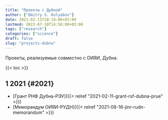 ```yaml
---
title: "Проекты с Дубной"
author: ["Dmitry S. Kulyabov"]
date: 2021-02-11T18:19:00+03:00
lastmod: 2023-07-10T14:58:00+03:00
tags: ["research"]
categories: ["science"]
draft: false
slug: "projects-dubna"
---
```


Проекты, реализуемые совместно с ОИЯИ, Дубна.

<!--more-->

{{< toc >}}


## <span class="section-num">1</span> 2021 {#2021}

-   [Грант РНФ Дубна-РЭУ]({{< relref "2021-02-11-grant-rsf-dubna-prue" >}})
-   [Меморандум ОИЯИ-РУДН]({{< relref "2021-08-16-jinr-rudn-memorandum" >}})
